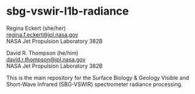 # sbg-vswir-l1b-radiance
Regina Eckert (she/her)\
regina.f.eckert@jpl.nasa.gov\
NASA Jet Propulsion Laboratory 382B

David R. Thompson (he/him)\
david.r.thompson@jpl.nasa.gov\
NASA Jet Propulsion Laboratory 382B

This is the main repository for the Surface Biology & Geology Visible and Short-Wave Infrared (SBG-VSWIR) spectrometer radiance processing.
